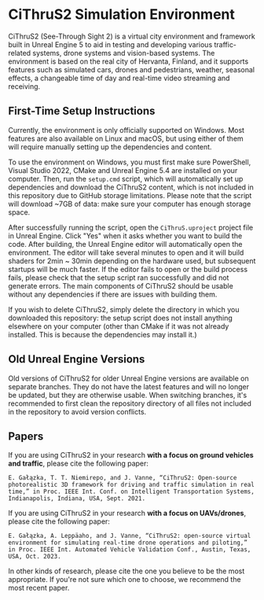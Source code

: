 # CiThruS2 Simulation Environment

CiThruS2 (See-Through Sight 2) is a virtual city environment and framework built in Unreal Engine 5 to aid in testing and developing various traffic-related systems, drone systems and vision-based systems. The environment is based on the real city of Hervanta, Finland, and it supports features such as simulated cars, drones and pedestrians, weather, seasonal effects, a changeable time of day and real-time video streaming and receiving.

## First-Time Setup Instructions

Currently, the environment is only officially supported on Windows. Most features are also available on Linux and macOS, but using either of them will require manually setting up the dependencies and content.

To use the environment on Windows, you must first make sure PowerShell, Visual Studio 2022, CMake and Unreal Engine 5.4 are installed on your computer. Then, run the `setup.cmd` script, which will automatically set up dependencies and download the CiThruS2 content, which is not included in this repository due to GitHub storage limitations. Please note that the script will download ~7GB of data: make sure your computer has enough storage space.

After successfully running the script, open the `CiThruS.uproject` project file in Unreal Engine. Click "Yes" when it asks whether you want to build the code. After building, the Unreal Engine editor will automatically open the environment. The editor will take several minutes to open and it will build shaders for 2min ~ 30min depending on the hardware used, but subsequent startups will be much faster. If the editor fails to open or the build process fails, please check that the setup script ran successfully and did not generate errors. The main components of CiThruS2 should be usable without any dependencies if there are issues with building them.

If you wish to delete CiThruS2, simply delete the directory in which you downloaded this repository: the setup script does not install anything elsewhere on your computer (other than CMake if it was not already installed. This is because the dependencies may install it.)

## Old Unreal Engine Versions

Old versions of CiThruS2 for older Unreal Engine versions are available on separate branches. They do not have the latest features and will no longer be updated, but they are otherwise usable. When switching branches, it's recommended to first clean the repository directory of all files not included in the repository to avoid version conflicts. 

## Papers

If you are using CiThruS2 in your research **with a focus on ground vehicles and traffic**, please cite the following paper: 

`E. Gałązka, T. T. Niemirepo, and J. Vanne, “CiThruS2: Open-source photorealistic 3D framework for driving and traffic simulation in real time,” in Proc. IEEE Int. Conf. on Intelligent Transportation Systems, Indianapolis, Indiana, USA, Sept. 2021. `

If you are using CiThruS2 in your research **with a focus on UAVs/drones**, please cite the following paper: 

`E. Gałązka, A. Leppäaho, and J. Vanne, “CiThruS2: open-source virtual environment for simulating real-time drone operations and piloting,” in Proc. IEEE Int. Automated Vehicle Validation Conf., Austin, Texas, USA, Oct. 2023. `

In other kinds of research, please cite the one you believe to be the most appropriate. If you're not sure which one to choose, we recommend the most recent paper.
